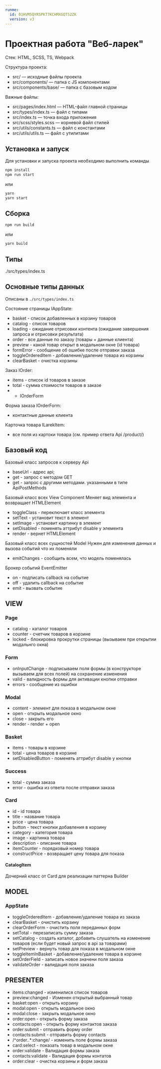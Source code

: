 ```yaml
---
runme:
  id: 01HVM5QYR5PKT7KCHMXGQTS2ZK
  version: v3
---
```


# Проектная работа "Веб-ларек"

Стек: HTML, SCSS, TS, Webpack

Структура проекта:

- src/ — исходные файлы проекта
- src/components/ — папка с JS компонентами
- src/components/base/ — папка с базовым кодом

Важные файлы:

- src/pages/index.html — HTML-файл главной страницы
- src/types/index.ts — файл с типами
- src/index.ts — точка входа приложения
- src/scss/styles.scss — корневой файл стилей
- src/utils/constants.ts — файл с константами
- src/utils/utils.ts — файл с утилитами

## Установка и запуск

Для установки и запуска проекта необходимо выполнить команды

```sh {"id":"01HVM5QYR5PKT7KCHMX50HEMQ7"}
npm install
npm run start
```

или

```sh {"id":"01HVM5QYR5PKT7KCHMX8HV53MJ"}
yarn
yarn start
```

## Сборка

```sh {"id":"01HVM5QYR5PKT7KCHMXC6Z0V0X"}
npm run build
```

или

```sh {"id":"01HVM5QYR5PKT7KCHMXERAEAGK"}
yarn build
```

## Типы

./src/types/index.ts

## Основные типы данных

Описаны в `./src/types/index.ts`

Состояние страницы IAppState:

- basket - список добавленных в корзину товаров
- catalog - список товаров
- loading - ожидание отрисовки контента (ожидание завершения запроса и отрисовки результата)
- order - все данные по заказу (товары + данные клиента)
- preview - какой товар открыт в модальном окне (id товара)
- formError - сообщение об ошибке после отправки заказа
- toggleOrderedItem - добавление/удаление товара из корзины
- clearBasket - очистка корзины

Заказ IOrder:

- items - список id товаров в заказе
- total - сумма стоимости товаров в заказе
- + IOrderForm

Форма заказа IOrderForm:

- контактные данные клиента

Карточка товара ILarekItem:

- все поля из картоки товара (см. пример ответа Api /product/)

## Базовый код

Базовый класс запросов к серверу Api

- baseUrl - адрес api;
- get - запрос с методом GET
- get - запрос с другими методами. указанными в типе ApiPostMethods

Базовый класс всех View Component
Меняет вид элемента и возвращает HTMLElement

- toggleClass - переключает класс элемента
- setText - установит текст в элемент
- setImage - установит картинку в элемент
- setDisabled - поменять аттрибут disable у элемента
- render - вернет HTMLElement

Базовый класс всех сущностей Model
Нужен для изменения данных и вызова событий что их поменяли

- emitChanges - сообщить всем, что модель поменялась

Брокер событий EventEmitter

- on - подписать callback на событие
- off - удалить callback на событие
- emit - вызвать событие

## VIEW

### Page

- catalog - каталог товаров
- counter - счетчик товаров в корзине
- locked - блокировка прокрутки страницы (вызываем при открытии модальнго окна)

### Form

- onInputChange - подписываем поля формы (в конструкторе вызываем для всех полей) на сохранение изменения
- valid - валидность формы для активации кнопки отправки
- errors - сообщение из ошибки

### Modal

- content - элемент для показа в модальном окне
- open -  открыть модальное окно
- close - закрыть его
- render - render + open

### Basket

- items - товары в корзине
- total - цена товаров в корзине
- setDisabledButton - поменять аттрибут disable у кнопки

### Success

- total - сумма заказа
- error - ошибка из ответа после отправки заказа

### Card

- id - id товара
- title - название товара
- price - цена товара
- button - текст кнопки добавления в корзину
- category - категория товара
- image - картинка товара
- description - описание товара
- itemCounter - порядковый номер товара
- constructPrice - возвращает цену товара для показа

#### CatalogItem

Дочерний класс от Card для реализации паттерна Builder

## MODEL

### AppState

- toggleOrderedItem - добавление/удаление товара из заказа
- clearBasket - очистить корзину
- clearOrderForm - очистить поля переданных форм
- setTotal - перезаписать сумму заказа
- setCatalog - создать каталог, добавить слушатель на изменение товаров (если будет новый запрос в api за товарами)
- setPreview - вернуть товар для показа в модальном окне
- toggleItemInBasket - добавление/удаление товара в корзине
- setOrderField - записать новое значени поля заказа
- validateOrder - валидация поля заказа

## PRESENTER

- items:changed - изменилися список товаров
- preview:changed - Изменен открытый выбранный товар
- basket:open - открыть корзину
- modal:open - открыть модальное окно
- modal:close - закрыть модальное окно
- order:open - открыть форму заказа
- contacts:open - открыть форму контактов заказа
- order:submit - отправить форму order
- contacts:submit - отправить форму contacts
- /^order\..*:change/ - изменить поле формы заказа
- card:select - показать товар в модальном окне
- order:validate - Валидация формы заказа
- contacts:validate - Валидация формы контатов
- order:clear - очистка корзины и форм заказа
